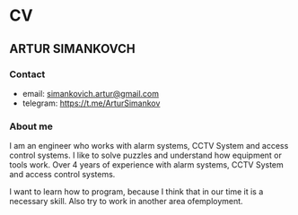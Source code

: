 # CV


## ARTUR SIMANKOVCH


### Contact
  * email: simankovich.artur@gmail.com
  * telegram: https://t.me/ArturSimankov


### About me
I am an engineer who works with alarm systems, CCTV System and access control systems.
I like to solve puzzles and understand how equipment or tools work.
Over 4 years of experience with alarm systems, CCTV System and access control systems.


I want to learn how to program, because I think that in our time it is a necessary skill. Also try to work in another area of ​​employment.
